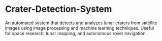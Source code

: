 # Crater-Detection-System
An automated system that detects and analyzes lunar craters from satellite images using image processing and machine learning techniques. Useful for space research, lunar mapping, and autonomous rover navigation.
